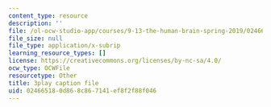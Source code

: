```yaml
---
content_type: resource
description: ''
file: /ol-ocw-studio-app/courses/9-13-the-human-brain-spring-2019/024665180d868c867141ef8f2f88f046_YpcIKKoDxLg.srt
file_size: null
file_type: application/x-subrip
learning_resource_types: []
license: https://creativecommons.org/licenses/by-nc-sa/4.0/
ocw_type: OCWFile
resourcetype: Other
title: 3play caption file
uid: 02466518-0d86-8c86-7141-ef8f2f88f046
---
```

